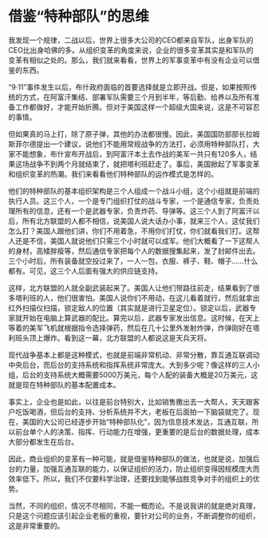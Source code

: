 # 借鉴“特种部队”的思维

我发现一个规律，二战以后，世界上很多大公司的CEO都来自军队，出身军队的CEO比出身哈佛的多。从组织变革的角度来说，企业的很多变革其实是和军队的变革有相似之处的。那么，我们就来看看，世界上的军事变革中有没有企业可以借鉴的东西。 

“9·11”事件发生以后，布什政府面临的首要选择就是立即开战。但是，如果按照传统的方式，在阿富汗集结、部署军队需要三个月到半年，等后勤、给养以及所有准备工作都做好，才能开始折腾。但对于美国这样一个超级大国来说，这是不可容忍的事情。 

但如果真的马上打，除了原子弹，其他的办法都很慢。因此，美国国防部部长拉姆斯菲尔德提出一个建议，说他们不能用常规战争的方法打，必须用特种部队打，大家不能想象，布什宣布开战后，到阿富汗本土去作战的美军一共只有120多人，结果这场战争不到两个月就结束了，就把塔利班赶走了。事后，美国掀起了军事变革和组织变革的热潮。我们来看看他们特种部队的运作模式是怎样的。 

他们的特种部队的基本组织架构是三个人组成一个战斗小组，这个小组就是前端的执行人员。这三个人，一个是专门组织打仗的战斗专家，一个是通信专家，负责处理所有的信息，还有一个是武器专家，负责炸药、导弹等。这三个人到了阿富汗以后，所有北方联盟的人都不相信，说美国人说大话办小事，就来三个人，这仗我们怎么打？美国人跟他们讲，你们不用着急，不用你们打仗，你们就看我们打。这帮人还是不信，美国人就说他们只需三个小时就可以成军。他们大概看了一下这帮人的身材，高矮胖瘦等，然后通信专家把每个人的数据搜集起来，发了封邮件出去。三个小时后，所有装备就空投过来了，一人一包，衣服、裤子、鞋、帽子……什么都有。可见，这三个人后面有强大的供应链支持。 

这样，北方联盟的人就全副武装起来了。美国人让他们带路往前走，结果看到了很多塔利班的人，他们很害怕。美国人说你们不用动，在这儿看着就行，然后就拿出红外扫描仪扫描，锁定敌人的位置（其实就是进行卫星定位）。锁定以后，武器专家就开始在电脑上算武器的配比。算完以后，武器专家发出信息。这时候，在天上等着的美军飞机就根据指令选择弹药，然后在几十公里外发射炸弹，炸弹刚好在塔利班头顶上爆炸。看到这一幕，北方联盟的人都说这是天兵天将。 

现代战争基本上都是这种模式，也就是前端非常机动、非常分散，靠互通互联调动中央后台，而后台的支持系统和指挥系统非常庞大。大到多少呢？像这样的三人小组，后台的支持系统大概需要5000万美元，每个人配的装备大概是20万美元，这就是现在特种部队的基本配置成本。 

事实上，企业也是如此，以往是前台特别大，比如销售撒出去一大帮人，天天跟客户吃饭喝酒，但后台的支持、分析系统并不大，老板在后面拍一下脑袋就完了。现在，美国的大公司已经逐步开始“特种部队化”，因为信息技术发达，互通互联，所以前台单个人的决策、指挥、行动能力在增强，更重要的是后台的数据处理，成本大部分都发生在后台。 

因此，商业组织的变革有一种可能，就是借鉴特种部队的做法，也就是说，加强后台的力量，加强互通互联的能力，以保证组织的活力，防止组织变得因规模庞大而效率低下。所以，我们不仅要科学治理，还要找到能够战胜竞争对手的组织上的优势。 

当然，不同的组织，情况不尽相同，不能一概而论。不是说我讲的就是绝对真理，只是这个问题应该引起企业老板的重视，要针对公司的业务，不断调整你的组织，这是非常重要的。